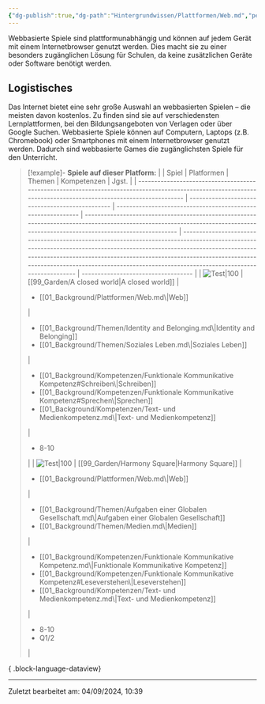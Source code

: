 ```yaml
---
{"dg-publish":true,"dg-path":"Hintergrundwissen/Plattformen/Web.md","permalink":"/hintergrundwissen/plattformen/web/","tags":["platform"],"noteIcon":"1"}
---
```


Webbasierte Spiele sind plattformunabhängig und können auf jedem Gerät mit einem Internetbrowser genutzt werden. Dies macht sie zu einer besonders zugänglichen Lösung für Schulen, da keine zusätzlichen Geräte oder Software benötigt werden.
## Logistisches
Das Internet bietet eine sehr große Auswahl an webbasierten Spielen – die meisten davon kostenlos. Zu finden sind sie auf verschiedensten Lernplattformen, bei den Bildungsangeboten von Verlagen oder über Google Suchen.
Webbasierte Spiele können auf Computern, Laptops (z.B. Chromebook) oder Smartphones mit einem Internetbrowser genutzt werden. Dadurch sind webbasierte Games die zugänglichsten Spiele für den Unterricht.

>[!example]- **Spiele auf dieser Platform:**
> |                                                                                                                                                                | Spiel                                           | Platformen                                                   | Themen                                                                                                                                                                        | Kompetenzen                                                                                                                                                                                                                                                                                                                            | Jgst.                               |
> | -------------------------------------------------------------------------------------------------------------------------------------------------------------- | ----------------------------------------------- | ------------------------------------------------------------ | ----------------------------------------------------------------------------------------------------------------------------------------------------------------------------- | -------------------------------------------------------------------------------------------------------------------------------------------------------------------------------------------------------------------------------------------------------------------------------------------------------------------------------------- | ----------------------------------- |
> | ![Test\|100](https://www.stiftung-digitale-spielekultur.de/app/uploads/2020/04/AClosedWorld-212x300.jpg)                                                       | [[99_Garden/A closed world\|A closed world]] | <ul><li>[[01_Background/Plattformen/Web.md\\|Web]]</li></ul> | <ul><li>[[01_Background/Themen/Identity and Belonging.md\\|Identity and Belonging]]</li><li>[[01_Background/Themen/Soziales Leben.md\\|Soziales Leben]]</li></ul>             | <ul><li>[[01_Background/Kompetenzen/Funktionale Kommunikative Kompetenz#Schreiben\\|Schreiben]]</li><li>[[01_Background/Kompetenzen/Funktionale Kommunikative Kompetenz#Sprechen\\|Sprechen]]</li><li>[[01_Background/Kompetenzen/Text- und Medienkompetenz.md\\|Text- und Medienkompetenz]]</li></ul>                           | <ul><li>8-10</li></ul>              |
> | ![Test\|100](https://games-im-unterricht.de/sites/default/files/styles/game_bild_cropped_480x270/public/spielbilder/Harmony%20Square%20Logo.PNG?itok=ueAAXUbs) | [[99_Garden/Harmony Square\|Harmony Square]] | <ul><li>[[01_Background/Plattformen/Web.md\\|Web]]</li></ul> | <ul><li>[[01_Background/Themen/Aufgaben einer Globalen Gesellschaft.md\\|Aufgaben einer Globalen Gesellschaft]]</li><li>[[01_Background/Themen/Medien.md\\|Medien]]</li></ul> | <ul><li>[[01_Background/Kompetenzen/Funktionale Kommunikative Kompetenz.md\\|Funktionale Kommunikative Kompetenz]]</li><li>[[01_Background/Kompetenzen/Funktionale Kommunikative Kompetenz#Leseverstehen\\|Leseverstehen]]</li><li>[[01_Background/Kompetenzen/Text- und Medienkompetenz.md\\|Text- und Medienkompetenz]]</li></ul> | <ul><li>8-10</li><li>Q1/2</li></ul> |
> 
{ .block-language-dataview}

---
Zuletzt bearbeitet am: 04/09/2024, 10:39